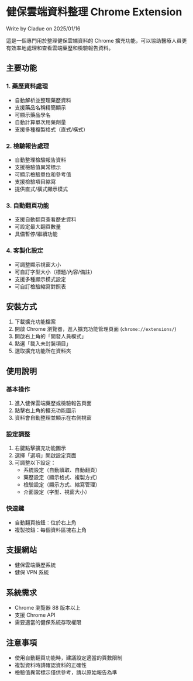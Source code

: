 # 健保雲端資料整理 Chrome Extension
Write by Cladue on 2025/01/16

這是一個專門用於整理健保雲端資料的 Chrome 擴充功能，可以協助醫療人員更有效率地處理和查看雲端藥歷和檢驗報告資料。

## 主要功能

### 1. 藥歷資料處理
- 自動解析並整理藥歷資料
- 支援藥品名稱精簡顯示
- 可顯示藥品學名
- 自動計算單次用藥劑量
- 支援多種複製格式（直式/橫式）

### 2. 檢驗報告處理
- 自動整理檢驗報告資料
- 支援檢驗值異常標示
- 可顯示檢驗單位和參考值
- 支援檢驗項目縮寫
- 提供直式/橫式顯示模式

### 3. 自動翻頁功能
- 支援自動翻頁查看歷史資料
- 可設定最大翻頁數量
- 具備暫停/繼續功能

### 4. 客製化設定
- 可調整顯示視窗大小
- 可自訂字型大小（標題/內容/備註）
- 支援多種顯示模式設定
- 可自訂檢驗縮寫對照表

## 安裝方式

1. 下載擴充功能檔案
2. 開啟 Chrome 瀏覽器，進入擴充功能管理頁面 (`chrome://extensions/`)
3. 開啟右上角的「開發人員模式」
4. 點選「載入未封裝項目」
5. 選取擴充功能所在資料夾

## 使用說明

### 基本操作
1. 進入健保雲端藥歷或檢驗報告頁面
2. 點擊右上角的擴充功能圖示
3. 資料會自動整理並顯示在右側視窗

### 設定調整
1. 右鍵點擊擴充功能圖示
2. 選擇「選項」開啟設定頁面
3. 可調整以下設定：
   - 系統設定（自動讀取、自動翻頁）
   - 藥歷設定（顯示格式、複製方式）
   - 檢驗設定（顯示方式、縮寫管理）
   - 介面設定（字型、視窗大小）

### 快速鍵
- 自動翻頁按鈕：位於右上角
- 複製按鈕：每個資料區塊右上角

## 支援網站
- 健保雲端藥歷系統
- 健保 VPN 系統

## 系統需求
- Chrome 瀏覽器 88 版本以上
- 支援 Chrome API
- 需要適當的健保系統存取權限

## 注意事項
- 使用自動翻頁功能時，建議設定適當的頁數限制
- 複製資料時請確認資料的正確性
- 檢驗值異常標示僅供參考，請以原始報告為準